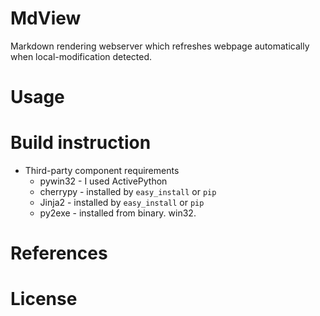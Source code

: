 MdView
======

Markdown rendering webserver which refreshes webpage automatically when local-modification detected.


Usage
=====



Build instruction
=================

 * Third-party component requirements 
    * pywin32 - I used ActivePython
    * cherrypy - installed by `easy_install` or `pip`
    * Jinja2 - installed by `easy_install` or `pip`
    * py2exe - installed from binary. win32.
 
References
==========


License
=======




